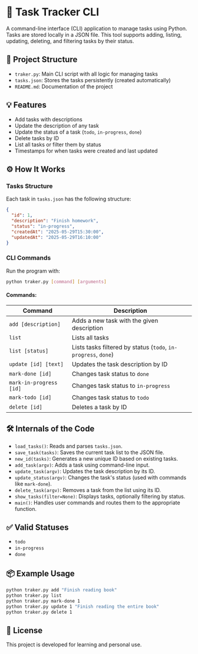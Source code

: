 

# 📝 Task Tracker CLI

A command-line interface (CLI) application to manage tasks using Python. Tasks are stored locally in a JSON file. This tool supports adding, listing, updating, deleting, and filtering tasks by their status.

## 📁 Project Structure

- `traker.py`: Main CLI script with all logic for managing tasks
- `tasks.json`: Stores the tasks persistently (created automatically)
- `README.md`: Documentation of the project

## 💡 Features

- Add tasks with descriptions
- Update the description of any task
- Update the status of a task (`todo`, `in-progress`, `done`)
- Delete tasks by ID
- List all tasks or filter them by status
- Timestamps for when tasks were created and last updated

## ⚙️ How It Works

### Tasks Structure

Each task in `tasks.json` has the following structure:

```json
{
  "id": 1,
  "description": "Finish homework",
  "status": "in-progress",
  "createdAt": "2025-05-29T15:30:00",
  "updatedAt": "2025-05-29T16:10:00"
}
```

### CLI Commands

Run the program with:

```bash
python traker.py [command] [arguments]
```

#### Commands:

| Command                   | Description                                      |
|--------------------------|--------------------------------------------------|
| `add [description]`      | Adds a new task with the given description       |
| `list`                   | Lists all tasks                                  |
| `list [status]`          | Lists tasks filtered by status (`todo`, `in-progress`, `done`) |
| `update [id] [text]`     | Updates the task description by ID               |
| `mark-done [id]`         | Changes task status to `done`                    |
| `mark-in-progress [id]`  | Changes task status to `in-progress`             |
| `mark-todo [id]`         | Changes task status to `todo`                    |
| `delete [id]`            | Deletes a task by ID                             |

## 🛠 Internals of the Code

- `load_tasks()`: Reads and parses `tasks.json`.
- `save_task(tasks)`: Saves the current task list to the JSON file.
- `new_id(tasks)`: Generates a new unique ID based on existing tasks.
- `add_task(argv)`: Adds a task using command-line input.
- `update_task(argv)`: Updates the task description by its ID.
- `update_status(argv)`: Changes the task's status (used with commands like `mark-done`).
- `delete_task(argv)`: Removes a task from the list using its ID.
- `show_tasks(filter=None)`: Displays tasks, optionally filtering by status.
- `main()`: Handles user commands and routes them to the appropriate function.

## ✅ Valid Statuses

- `todo`
- `in-progress`
- `done`

## 📦 Example Usage

```bash
python traker.py add "Finish reading book"
python traker.py list
python traker.py mark-done 1
python traker.py update 1 "Finish reading the entire book"
python traker.py delete 1
```

## 📄 License

This project is developed for learning and personal use.